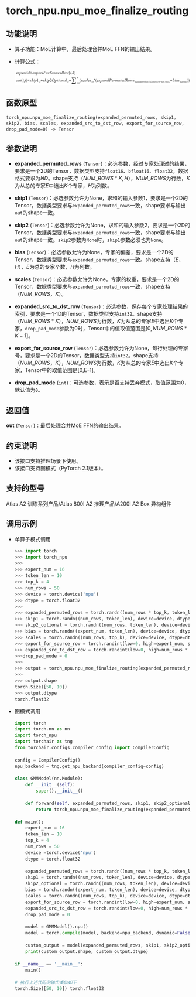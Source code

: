 # torch_npu.npu_moe_finalize_routing

## 功能说明

- 算子功能：MoE计算中，最后处理合并MoE FFN的输出结果。

- 计算公式：

    ![](figures/zh-cn_formulaimage_0000002113883014.png)

## 函数原型

```
torch_npu.npu_moe_finalize_routing(expanded_permuted_rows, skip1, skip2, bias, scales, expanded_src_to_dst_row, export_for_source_row, drop_pad_mode=0) -> Tensor
```

## 参数说明

- **expanded_permuted_rows** (`Tensor`)：必选参数，经过专家处理过的结果，要求是一个2D的Tensor，数据类型支持`float16`、`bfloat16`、`float32`，数据格式要求为$ND$。shape支持$（NUM\_ROWS * K, H）$，$NUM\_ROWS$为行数，$K$为从总的专家$E$中选出$K$个专家，$H$为列数。

- **skip1** (`Tensor`)：必选参数允许为None，求和的输入参数1，要求是一个2D的Tensor，数据类型要求与`expanded_permuted_rows`一致，shape要求与输出`out`的shape一致。
- **skip2** (`Tensor`)：必选参数允许为None，求和的输入参数2，要求是一个2D的Tensor，数据类型要求与`expanded_permuted_rows`一致，shape要求与输出`out`的shape一致。`skip2`参数为`None`时，`skip1`参数必须也为`None`。
- **bias** (`Tensor`)：必选参数允许为None，专家的偏差，要求是一个2D的Tensor，数据类型要求与`expanded_permuted_rows`一致。shape支持$（E，H）$，$E$为总的专家个数，$H$为列数。
- **scales** (`Tensor`)：必选参数允许为None，专家的权重，要求是一个2D的Tensor，数据类型要求与`expanded_permuted_rows`一致，shape支持（$NUM\_ROWS，K）$。
- **expanded_src_to_dst_row** (`Tensor`)：必选参数，保存每个专家处理结果的索引，要求是一个1D的Tensor，数据类型支持`int32`。shape支持$（NUM\_ROWS * K）$，$NUM\_ROWS$为行数，$K$为从总的专家$E$中选出$K$个专家，`drop_pad_mode`参数为0时，Tensor中的值取值范围是$[0, NUM\_ROWS * K-1]$。
- **export_for_source_row** (`Tensor`)：必选参数允许为None，每行处理的专家号，要求是一个2D的Tensor，数据类型支持`int32`。shape支持$（NUM\_ROWS，K）$，$NUM\_ROWS$为行数，$K$为从总的专家$E$中选出$K$个专家，Tensor中的取值范围是[0,E-1]。
- **drop_pad_mode** (`int`)：可选参数，表示是否支持丢弃模式，取值范围为0，默认值为`0`。

## 返回值
**out** (`Tensor`)：最后处理合并MoE FFN的输出结果。

## 约束说明

- 该接口支持推理场景下使用。
- 该接口支持图模式（PyTorch 2.1版本）。

## 支持的型号

<term>Atlas A2 训练系列产品/Atlas 800I A2 推理产品/A200I A2 Box 异构组件</term> 

## 调用示例

- 单算子模式调用

    ```python
    >>> import torch
    >>> import torch_npu
    >>>
    >>> expert_num = 16
    >>> token_len = 10
    >>> top_k = 4
    >>> num_rows = 50
    >>> device = torch.device('npu')
    >>> dtype = torch.float32
    >>>
    >>> expanded_permuted_rows = torch.randn((num_rows * top_k, token_len), device=device, dtype=dtype)
    >>> skip1 = torch.randn((num_rows, token_len), device=device, dtype=dtype)
    >>> skip2_optional = torch.randn((num_rows, token_len), device=device, dtype=dtype)
    >>> bias = torch.randn((expert_num, token_len), device=device, dtype=dtype)
    >>> scales = torch.randn((num_rows, top_k), device=device, dtype=dtype)
    >>> export_for_source_row = torch.randint(low=0, high=expert_num, size=(num_rows, top_k), device=device, dtype=torch.int32)
    >>> expanded_src_to_dst_row = torch.randint(low=0, high=num_rows * top_k, size=(num_rows * top_k,), device=device,dtype=torch.int32)
    >>>drop_pad_mode = 0
    >>> 
    >>> output = torch_npu.npu_moe_finalize_routing(expanded_permuted_rows, skip1, skip2_optional, bias, scales,expanded_src_to_dst_row, export_for_source_row, drop_pad_mode)
    >>> 
    >>> output.shape
    torch.Size([50, 10])
    >>> output.dtype
    torch.float32
    ```

- 图模式调用

    ```python
    import torch
    import torch.nn as nn
    import torch_npu
    import torchair as tng
    from torchair.configs.compiler_config import CompilerConfig

    config = CompilerConfig()
    npu_backend = tng.get_npu_backend(compiler_config=config)

    class GMMModel(nn.Module):
        def __init__(self):
            super().__init__()
        
        def forward(self, expanded_permuted_rows, skip1, skip2_optional, bias, scales, expanded_src_to_dst_row, export_for_source_row, drop_pad_mode):
            return torch_npu.npu_moe_finalize_routing(expanded_permuted_rows, skip1, skip2_optional, bias, scales, expanded_src_to_dst_row, export_for_source_row, drop_pad_mode)

    def main():
        expert_num = 16
        token_len = 10
        top_k = 4
        num_rows = 50
        device =torch.device('npu')
        dtype = torch.float32

        expanded_permuted_rows = torch.randn((num_rows * top_k, token_len), device=device, dtype=dtype)
        skip1 = torch.randn((num_rows, token_len), device=device, dtype=dtype)
        skip2_optional = torch.randn((num_rows, token_len), device=device, dtype=dtype)
        bias = torch.randn((expert_num, token_len), device=device, dtype=dtype)
        scales = torch.randn((num_rows, top_k), device=device, dtype=dtype)
        export_for_source_row = torch.randint(low=0, high=expert_num, size=(num_rows, top_k), device=device, dtype=torch.int32)
        expanded_src_to_dst_row = torch.randint(low=0, high=num_rows * top_k, size=(num_rows * top_k,), device=device, dtype=torch.int32)
        drop_pad_mode = 0

        model = GMMModel().npu()
        model = torch.compile(model, backend=npu_backend, dynamic=False)

        custom_output = model(expanded_permuted_rows, skip1, skip2_optional, bias, scales, expanded_src_to_dst_row, export_for_source_row, drop_pad_mode)
        print(custom_output.shape, custom_output.dtype)

    if __name__ == '__main__':
        main()
    
    # 执行上述代码的输出类似如下
    torch.Size([50, 10]) torch.float32
    ```

